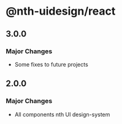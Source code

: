 # @nth-uidesign/react

## 3.0.0

### Major Changes

- Some fixes to future projects

## 2.0.0

### Major Changes

- All components nth UI design-system
